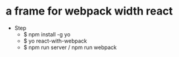 # a frame for webpack width react

- Step
  - $ npm install -g yo
  - $ yo react-with-webpack
  - $ npm run server / npm run webpack